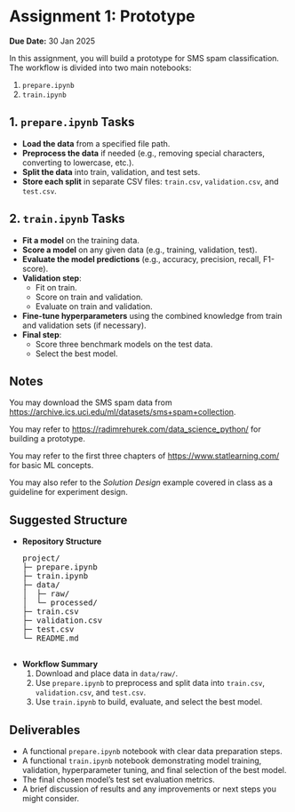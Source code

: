 </head>
<body>

<h1>Assignment 1: Prototype</h1>
<p class="due-date"><strong>Due Date:</strong> 30 Jan 2025</p>

<p>In this assignment, you will build a prototype for SMS spam classification. The workflow is divided into two main notebooks:</p>

<ol>
    <li><code>prepare.ipynb</code></li>
    <li><code>train.ipynb</code></li>
</ol>

<h2>1. <code>prepare.ipynb</code> Tasks</h2>
<ul>
    <li><strong>Load the data</strong> from a specified file path.</li>
    <li><strong>Preprocess the data</strong> if needed (e.g., removing special characters, converting to lowercase, etc.).</li>
    <li><strong>Split the data</strong> into train, validation, and test sets.</li>
    <li><strong>Store each split</strong> in separate CSV files: <code>train.csv</code>, <code>validation.csv</code>, and <code>test.csv</code>.</li>
</ul>

<h2>2. <code>train.ipynb</code> Tasks</h2>
<ul>
    <li><strong>Fit a model</strong> on the training data.</li>
    <li><strong>Score a model</strong> on any given data (e.g., training, validation, test).</li>
    <li><strong>Evaluate the model predictions</strong> (e.g., accuracy, precision, recall, F1-score).</li>
    <li><strong>Validation step</strong>:
        <ul>
            <li>Fit on train.</li>
            <li>Score on train and validation.</li>
            <li>Evaluate on train and validation.</li>
        </ul>
    </li>
    <li><strong>Fine-tune hyperparameters</strong> using the combined knowledge from train and validation sets (if necessary).</li>
    <li><strong>Final step</strong>: 
        <ul>
            <li>Score three benchmark models on the test data.</li>
            <li>Select the best model.</li>
        </ul>
    </li>
</ul>

<h2>Notes</h2>
<div class="note">
    <p>You may download the SMS spam data from 
        <a href="https://archive.ics.uci.edu/ml/datasets/sms+spam+collection" target="_blank" rel="noopener noreferrer">
        https://archive.ics.uci.edu/ml/datasets/sms+spam+collection</a>.
    </p>
    <p>You may refer to <a href="https://radimrehurek.com/data_science_python/" target="_blank" rel="noopener noreferrer">
    https://radimrehurek.com/data_science_python/</a> for building a prototype.</p>
    <p>You may refer to the first three chapters of <a href="https://www.statlearning.com/" target="_blank" rel="noopener noreferrer">
    https://www.statlearning.com/</a> for basic ML concepts.</p>
    <p>You may also refer to the <em>Solution Design</em> example covered in class as a guideline for experiment design.</p>
</div>

<h2>Suggested Structure</h2>
<ul>
    <li><strong>Repository Structure</strong>
        <pre>
project/
├─ prepare.ipynb
├─ train.ipynb
├─ data/
│  ├─ raw/
│  └─ processed/
├─ train.csv
├─ validation.csv
├─ test.csv
└─ README.md
        </pre>
    </li>
    <li><strong>Workflow Summary</strong>
        <ol>
            <li>Download and place data in <code>data/raw/</code>.</li>
            <li>Use <code>prepare.ipynb</code> to preprocess and split data into <code>train.csv</code>, <code>validation.csv</code>, and <code>test.csv</code>.</li>
            <li>Use <code>train.ipynb</code> to build, evaluate, and select the best model.</li>
        </ol>
    </li>
</ul>

<h2>Deliverables</h2>
<ul>
    <li>A functional <code>prepare.ipynb</code> notebook with clear data preparation steps.</li>
    <li>A functional <code>train.ipynb</code> notebook demonstrating model training, validation, hyperparameter tuning, and final selection of the best model.</li>
    <li>The final chosen model’s test set evaluation metrics.</li>
    <li>A brief discussion of results and any improvements or next steps you might consider.</li>
</ul>

</body>
</html>

